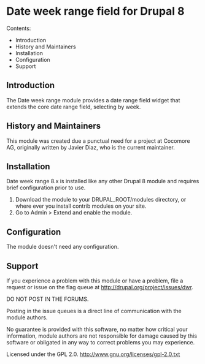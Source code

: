 Date week range field for Drupal 8
==================================

Contents:
 * Introduction
 * History and Maintainers
 * Installation
 * Configuration
 * Support

Introduction
------------

The Date week range module provides a date range field widget that extends
the core date range field, selecting by week.

History and Maintainers
-----------------------

This module was created due a punctual need for a project at Cocomore AG,
originally written by Javier Diaz, who is the current maintainer.

Installation
------------

Date week range 8.x is installed like any other Drupal 8 module and requires
brief configuration prior to use.

1. Download the module to your DRUPAL_ROOT/modules directory, or where ever you
install contrib modules on your site.
2. Go to Admin > Extend and enable the module.

Configuration
-------------

The module doesn't need any configuration.

Support
-------

If you experience a problem with this module or have a problem, file a request
or issue on the flag queue at http://drupal.org/project/issues/dwr.

DO NOT POST IN THE FORUMS.

Posting in the issue queues is a direct line of communication with the module
authors.

No guarantee is provided with this software, no matter how critical your
information, module authors are not responsible for damage caused by this
software or obligated in any way to correct problems you may experience.

Licensed under the GPL 2.0.
http://www.gnu.org/licenses/gpl-2.0.txt
